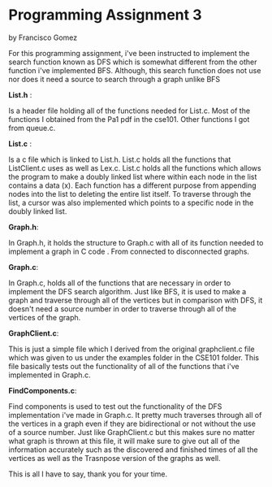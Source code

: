 # Programming Assignment 3
by Francisco Gomez

For this programming assignment, i've been instructed to implement the search function known as DFS which is somewhat different from the other function i've implemented BFS. 
Although, this search function does not use nor does it need a source to search through a graph unlike BFS

__List.h__ :

Is a header file holding all of the functions needed 
for List.c. Most of the functions I obtained from the Pa1 pdf in the cse101. Other functions I got from queue.c.

__List.c__ :

Is a c file which is linked to List.h. List.c holds all the functions that ListClient.c uses as well
as Lex.c. List.c holds all the functions which allows the program to make a doubly linked list where within each node
in the list contains a data (x). Each function has a different purpose from appending nodes into the list to deleting the entire list itself.
To traverse through the list, a cursor was also implemented which points to a specific node in the doubly linked list. 

__Graph.h__:

In Graph.h, it holds the structure to Graph.c with all of its function needed to implement a graph in C code
. From connected to disconnected graphs.

__Graph.c__:

In Graph.c, holds all of the functions that are necessary in order to implement 
the DFS search algorithm. Just like BFS, it is used to make a graph and traverse through all of the vertices but in comparison with  DFS, 
it doesn't need a source number in order to traverse through all of the vertices of the graph.

__GraphClient.c__:

This is just a simple file which I derived from the original graphclient.c file which was 
given to us under the examples folder in the CSE101 folder. This file basically tests out the functionality of 
all of the functions that i've implemented in Graph.c. 

__FindComponents.c__:

Find components is used to test out the functionality of the DFS implementation i've made in Graph.c. 
It pretty much traverses through all of the vertices in a graph even if they are bidirectional or not without the use of a source number. 
Just like GraphClient.c but this makes sure no matter what graph is thrown at this file, it will make sure 
to give out all of the information accurately such as the discovered and finished times of all the vertices as well as the Trasnpose 
version of the graphs as well. 


This is all I have to say, thank you for your time. 